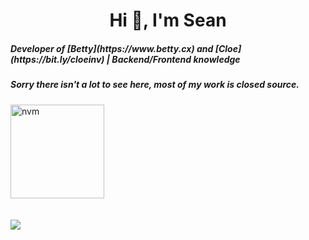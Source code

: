 <h1 align="center">Hi 👋, I'm Sean</h1>
<h5 align="left">Developer of [Betty](https://www.betty.cx) and [Cloe](https://bit.ly/cloeinv) | Backend/Frontend knowledge</h3>
<h5 align="left">Sorry there isn't a lot to see here, most of my work is closed source.</h4>


<p align="left">
  <a href="https://discord.gg/ZVERh35">
    <img src="https://cdn.discordapp.com/attachments/773221397928869888/883691820905816084/com-gif-maker-unscreen.gif" alt="nvm" width="150"/>
   </a>
  <br>
  <br>
  <br>
  <a href="#"><img src="https://discord.c99.nl/widget/theme-1/340243638892101646.png"></a>
</p>
